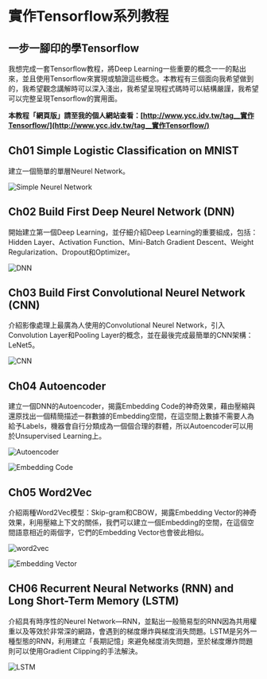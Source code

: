 # 實作Tensorflow系列教程

## 一步一腳印的學Tensorflow

我想完成一套Tensorflow教程，將Deep Learning一些重要的概念一一的點出來，並且使用Tensorflow來實現或驗證這些概念。本教程有三個面向我希望做到的，我希望觀念講解時可以深入淺出，我希望呈現程式碼時可以結構嚴謹，我希望可以完整呈現Tensorflow的實用面。

**本教程「網頁版」請至我的個人網站查看：[http://www.ycc.idv.tw/tag__實作Tensorflow/](http://www.ycc.idv.tw/tag__實作Tensorflow/)**

## Ch01 Simple Logistic Classification on MNIST

建立一個簡單的單層Neurel Network。

![Simple Neurel Network](https://raw.githubusercontent.com/GitYCC/Tensorflow_Tutorial/master/img/TensorflowTutorial.002.jpeg)

## Ch02 Build First Deep Neurel Network (DNN)

開始建立第一個Deep Learning，並仔細介紹Deep Learning的重要組成，包括：Hidden Layer、Activation Function、Mini-Batch Gradient Descent、Weight Regularization、Dropout和Optimizer。

![DNN](https://raw.githubusercontent.com/GitYCC/Tensorflow_Tutorial/master/img/TensorflowTutorial.003.jpeg)

## Ch03 Build First Convolutional Neurel Network (CNN)

介紹影像處理上最廣為人使用的Convolutional Neurel Network，引入Convolution Layer和Pooling Layer的概念，並在最後完成最簡單的CNN架構：LeNet5。

![CNN](https://raw.githubusercontent.com/GitYCC/Tensorflow_Tutorial/master/img/TensorflowTutorial.006.jpeg)

## Ch04 Autoencoder

建立一個DNN的Autoencoder，揭露Embedding Code的神奇效果，藉由壓縮與還原找出一個精簡描述一群數據的Embedding空間，在這空間上數據不需要人為給予Labels，機器會自行分類成為一個個合理的群體，所以Autoencoder可以用於Unsupervised Learning上。

![Autoencoder](https://github.com/GitYCC/Tensorflow_Tutorial/blob/master/img/TensorflowTutorial.007.jpeg?raw=true)

![Embedding Code](https://raw.githubusercontent.com/GitYCC/Tensorflow_Tutorial/master/img/04_output_9_0.png)

## Ch05 Word2Vec

介紹兩種Word2Vec模型：Skip-gram和CBOW，揭露Embedding Vector的神奇效果，利用壓縮上下文的關係，我們可以建立一個Embedding的空間，在這個空間語意相近的兩個字，它們的Embedding Vector也會彼此相似。

![word2vec](https://raw.githubusercontent.com/GitYCC/Tensorflow_Tutorial/master/img/TensorflowTutorial.008.jpeg)

![Embedding Vector](https://raw.githubusercontent.com/GitYCC/Tensorflow_Tutorial/master/img/05_output_13_0.png)

## CH06 Recurrent Neural Networks (RNN) and Long Short-Term Memory (LSTM)

介紹具有時序性的Neurel Network—RNN，並點出一般簡易型的RNN因為共用權重以及等效於非常深的網路，會遇到的梯度爆炸與梯度消失問題。LSTM是另外一種型態的RNN，利用建立「長期記憶」來避免梯度消失問題，至於梯度爆炸問題則可以使用Gradient Clipping的手法解決。

![LSTM](https://github.com/GitYCC/Tensorflow_Tutorial/raw/master/img/TensorflowTutorial.012.jpeg)